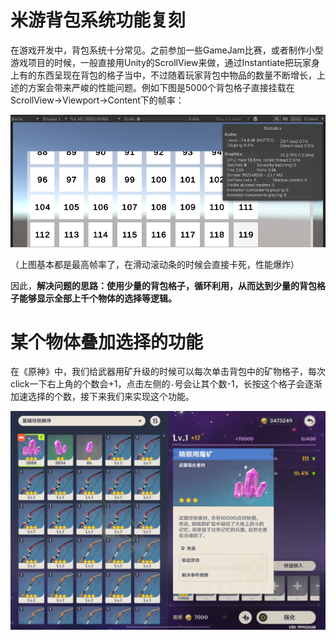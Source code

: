 # 米游背包系统功能复刻

​	在游戏开发中，背包系统十分常见。之前参加一些GameJam比赛，或者制作小型游戏项目的时候，一般直接用Unity的ScrollView来做，通过Instantiate把玩家身上有的东西呈现在背包的格子当中，不过随着玩家背包中物品的数量不断增长，上述的方案会带来严峻的性能问题。例如下图是5000个背包格子直接挂载在ScrollView->Viewport->Content下的帧率：

![image-20241112104435936](./assets/image-20241112104435936.png)

​	（上图基本都是最高帧率了，在滑动滚动条的时候会直接卡死，性能爆炸）

​	因此，**解决问题的思路：使用少量的背包格子，循环利用，从而达到少量的背包格子能够显示全部上千个物体的选择等逻辑。**





# 某个物体叠加选择的功能

​	在《原神》中，我们给武器用矿升级的时候可以每次单击背包中的矿物格子，每次click一下右上角的个数会+1，点击左侧的`-`号会让其个数-1，长按这个格子会逐渐加速选择的个数，接下来我们来实现这个功能。

![13af1382a7a33652e8702664f2539995_720](./assets/13af1382a7a33652e8702664f2539995_720.png)
